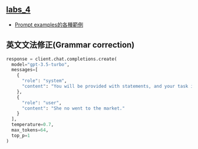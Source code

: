 ## [labs_4](./code/labs_4.md)
- [Prompt examples的各種範例](https://platform.openai.com/docs/examples)


## 英文文法修正(Grammar correction)
```python
response = client.chat.completions.create(
  model="gpt-3.5-turbo",
  messages=[
    {
      "role": "system",
      "content": "You will be provided with statements, and your task is to convert them to standard English."
    },
    {
      "role": "user",
      "content": "She no went to the market."
    }
  ],
  temperature=0.7,
  max_tokens=64,
  top_p=1
)
```

##
```python

```

##
```python

```

##
```python

```

##
```python

```

##
```python

```

##
```python

```

##
```python

```

##
```python

```

##
```python

```
